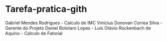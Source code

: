 # Tarefa-pratica-gith

Gabriel Mendes Rodrigues - Calculo de IMC
Vinicius Donovan Correa Silva - Gerente do Projeto
Daniel Bolotaro Lopes - 
Luís Otávio Rockenbach de Aquino - Calculo de Fatorial
